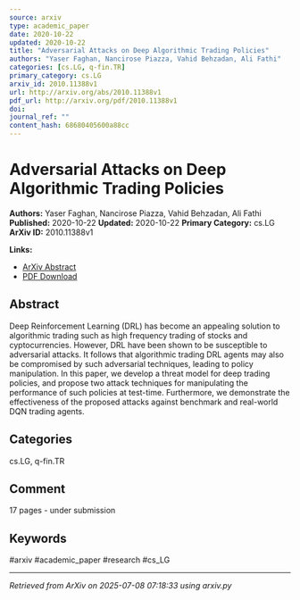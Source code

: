 ```yaml
---
source: arxiv
type: academic_paper
date: 2020-10-22
updated: 2020-10-22
title: "Adversarial Attacks on Deep Algorithmic Trading Policies"
authors: "Yaser Faghan, Nancirose Piazza, Vahid Behzadan, Ali Fathi"
categories: [cs.LG, q-fin.TR]
primary_category: cs.LG
arxiv_id: 2010.11388v1
url: http://arxiv.org/abs/2010.11388v1
pdf_url: http://arxiv.org/pdf/2010.11388v1
doi:
journal_ref: ""
content_hash: 68680405600a88cc
---
```


# Adversarial Attacks on Deep Algorithmic Trading Policies

**Authors:** Yaser Faghan, Nancirose Piazza, Vahid Behzadan, Ali Fathi
**Published:** 2020-10-22
**Updated:** 2020-10-22
**Primary Category:** cs.LG
**ArXiv ID:** 2010.11388v1

**Links:**
- [ArXiv Abstract](http://arxiv.org/abs/2010.11388v1)
- [PDF Download](http://arxiv.org/pdf/2010.11388v1)


## Abstract

Deep Reinforcement Learning (DRL) has become an appealing solution to
algorithmic trading such as high frequency trading of stocks and
cyptocurrencies. However, DRL have been shown to be susceptible to adversarial
attacks. It follows that algorithmic trading DRL agents may also be compromised
by such adversarial techniques, leading to policy manipulation. In this paper,
we develop a threat model for deep trading policies, and propose two attack
techniques for manipulating the performance of such policies at test-time.
Furthermore, we demonstrate the effectiveness of the proposed attacks against
benchmark and real-world DQN trading agents.

## Categories

cs.LG, q-fin.TR



## Comment

17 pages - under submission


## Keywords

#arxiv #academic_paper #research #cs_LG

---
*Retrieved from ArXiv on 2025-07-08 07:18:33 using arxiv.py*
